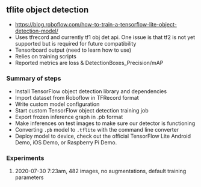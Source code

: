 ## tflite object detection
* https://blog.roboflow.com/how-to-train-a-tensorflow-lite-object-detection-model/
* Uses tfrecord and currently tf1 obj det api. One issue is that tf2 is not yet supported but is required for future compatibility
* Tensorboard output (need to learn how to use)
* Relies on training scripts
* Reported metrics are loss & DetectionBoxes_Precision/mAP

### Summary of steps
* Install TensorFlow object detection library and dependencies
* Import dataset from Roboflow in TFRecord format
* Write custom model configuration
* Start custom TensorFlow object detection training job
* Export frozen inference graph in .pb format
* Make inferences on test images to make sure our detector is functioning
* Converting `.pb` model to `.tflite` with the command line converter
* Deploy model to device, check out the official TensorFlow Lite Android Demo, iOS Demo, or Raspberry Pi Demo.

### Experiments
1) 2020-07-30 7:23am, 482 images, no augmentations, default training parameters
